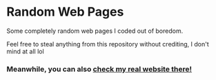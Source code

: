 # Random Web Pages
Some completely random web pages I coded out of boredom.

Feel free to steal anything from this repository without crediting, I don't mind at all lol


### Meanwhile, you can also [check my real website there!](https://raphaelneko.github.io)
